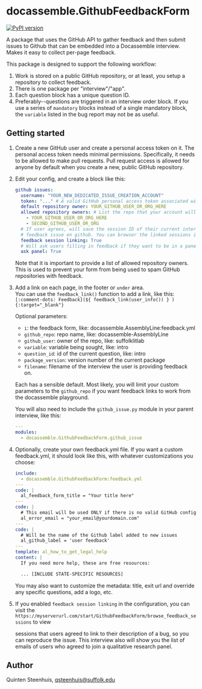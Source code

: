 # docassemble.GithubFeedbackForm

[![PyPI version](https://badge.fury.io/py/docassemble.GithubFeedbackForm.svg)](https://badge.fury.io/py/docassemble.GithubFeedbackForm)

A package that uses the GitHub API to gather feedback and then submit issues to Github that can be embedded
into a Docassemble interview. Makes it easy to collect per-page feedback.

This package is designed to support the following workflow:

1. Work is stored on a public GitHub repository, or at least, you setup a repository to collect feedback.
2. There is one package per "interview"/"app".
3. Each question block has a unique question ID.
4. Preferably--questions are triggered in an interview order block. If you use a series of `mandatory`
  blocks instead of a single mandatory block, the `variable` listed in the bug report may not be as useful.

## Getting started

1. Create a new GitHub user and create a personal access token on it. The personal access
   token needs minimal permissions. Specifically, it needs to be allowed to make pull requests.
   Pull request access is allowed for anyone by default when you create a new, public GitHub repository.
2. Edit your config, and create a block like this:

   ```yaml
   github issues:
     username: "YOUR_NEW_DEDICATED_ISSUE_CREATION_ACCOUNT"
     token: "..." # A valid GitHub personal access token associated with the username above
     default repository owner: YOUR_GITHUB_USER_OR_ORG_HERE
     allowed repository owners: # List the repo that your account will be allowed to create issues on
       - YOUR_GITHUB_USER_OR_ORG_HERE 
       - SECOND_GITHUB_USER_OR_ORG
     # If user agrees, will save the session ID of their current interview on the server and link it to their
     # feedback issue on github. You can browser the linked sessions in `browse_feedback_sessions.yml`
     feedback session linking: True
     # Will ask users filling in feedback if they want to be in a panel, and get their email if they want to
     ask panel: True
   ```

   Note that it is important to provide a list of allowed repository owners.
   This is used to prevent your form from being used to spam GitHub
   repositories with feedback.

3. Add a link on each page, in the footer or `under` area.  
   You can use the `feedback_link()` function to add a link, like this:
   `[:comment-dots: Feedback](${ feedback_link(user_info()) } ){:target="_blank"}`

   Optional parameters:
    - `i`: the feedback form, like: docassemble.AssemblyLine:feedback.yml
    - `github_repo`: repo name, like: docassemble-AssemblyLine
    - `github_user`: owner of the repo, like: suffolklitlab
    - `variable`: variable being sought, like: intro
    - `question_id`:  id of the current question, like: intro
    - `package_version`: version number of the current package
    - `filename`: filename of the interview the user is providing feedback on.

   Each has a sensible default. Most likely, you will limit your custom
   parameters to the `github_repo` if you want feedback links to work
   from the docassemble playground.

   You will also need to include the `github_issue.py` module in your parent interview,
   like this:

   ```yaml
   ---
   modules:
     - docassemble.GithubFeedbackForm.github_issue
   ```

4. Optionally, create your own feedback.yml file. If you want a custom feedback.yml,
   it should look like this, with whatever customizations you choose:

   ```yaml
   include:
     - docassemble.GithubFeedbackForm:feedback.yml
   ---
   code: |
     al_feedback_form_title = "Your title here"  
   ---
   code: |
     # This email will be used ONLY if there is no valid GitHub config
     al_error_email = "your_email@yourdomain.com"
   ---
   code: |
     # Will be the name of the Github label added to new issues
     al_github_label = 'user feedback'
   ---
   template: al_how_to_get_legal_help
   content: |
     If you need more help, these are free resources:

     ... [INCLUDE STATE-SPECIFIC RESOURCES]
   ```

   You may also want to customize the metadata: title, exit url and override
   any specific questions, add a logo, etc.

5. If you enabled `feedback session linking` in the configuration, you can visit the
   `https://myserverurl.com/start/GithubFeedbackForm/browse_feedback_sessions` to view

   sessions that users agreed to link to their description of a bug, so you can reproduce the
   issue. This interview also will show you the list of emails of users who agreed to join a
   qualitative research panel.

## Author

Quinten Steenhuis, qsteenhuis@suffolk.edu
